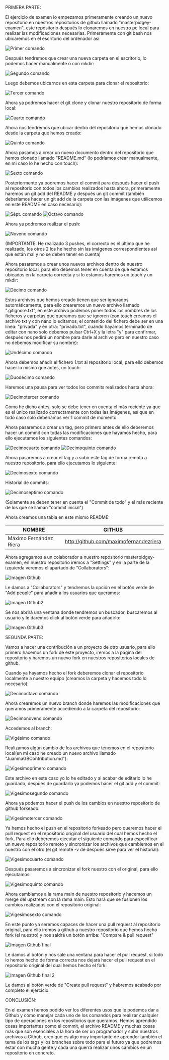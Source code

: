 PRIMERA PARTE:

El ejercicio de examen lo empezamos primeramente creando un nuevo repositorio en nuestros repositorios de github llamado "masterpidgey-examen", este repositorio después lo clonaremos en nuestro pc local para realizar las modificaciones necesarias.
Primeramente con git bash nos ubicaremos en el escritorio del ordenador así:

![Primer comando](images/comando1.png)

Después tendremos que crear una nueva carpeta en el escritorio, lo podemos hacer manualmente o con mkdir:

![Segundo comando](images/comando2.png)

Luego debemos ubicarnos en esta carpeta para clonar el repositorio:

![Tercer comando](images/comando3.png)

Ahora ya podremos hacer el git clone y clonar nuestro repositorio de forma local:

![Cuarto comando](images/comando4.png)

Ahora nos tendremos que ubicar dentro del repositorio que hemos clonado desde la carpeta que hemos creado:

![Quinto comando](images/comando5.png)

Ahora pasamos a crear un nuevo documento dentro del repositorio que hemos clonado llamado "README.md" (lo podríamos crear manualmente, en mi caso lo he hecho con touch):

![Sexto comando](images/comando6.png)

Posteriormente ya podremos hacer el commit para después hacer el push al repositorio con todos los cambios realizados hasta ahora, primeramente haremos un git add del README y después un git commit (también deberíamos hacer un git add de la carpeta con las imágenes que utilicemos en este README en caso necesario):

![Sépt. comando](images/comando7.png)
![Octavo comando](images/comando8.png)

Ahora ya podremos realizar el push:

![Noveno comando](images/comando9.png)


(IMPORTANTE: He realizado 3 pushes, el correcto es el último que he realizado, los otros 2 los he hecho sin las imágenes correspondientes así que están mal y no se deben tener en cuenta)

Ahora pasaremos a crear unos nuevos archivos dentro de nuestro repositorio local, para ello debemos tener en cuenta de que estamos ubicados en la carpeta correcta y si lo estamos haremos un touch y un mkdir:

![Décimo comando](images/comando10.png)

Estos archivos que hemos creado tienen que ser ignorados automáticamente, para ello crearemos un nuevo archivo llamado ".gitignore.txt", en este archivo podemos poner todos los nombres de los ficheros y carpetas que queramos que se ignoren (con touch creamos el archivo txt y con nano lo editamos, el contenido del fichero debe ser en una línea: "privada" y en otra: "privado.txt", cuando hayamos terminado de editar con nano solo debemos pulsar Ctrl+X y la letra "y" para confirmar, después nos pedirá un nombre para darle al archivo pero en nuestro caso no debemos modificar su nombre):

![Undécimo comando](images/comando11.png)

Ahora debemos añadir el fichero 1.txt al repositorio local, para ello debemos hacer lo mismo que antes, un touch:

![Duodécimo comando](images/comando12.png)

Haremos una pausa para ver todos los commits realizados hasta ahora:

![Decimotercer comando](images/comando13.png)

Como he dicho antes, solo se debe tener en cuenta el más reciente ya que es el único realizado correctamente con todas las imágenes, así que en todo caso solo deberíamos ver 1 commit de momento.

Ahora pasaremos a crear un tag, pero primero antes de ello deberemos hacer un commit con todas las modificaciones que hayamos hecho, para ello ejecutamos los siguientes comandos:

![Decimocuarto comando](images/comando14.png)
![Decimoquinto comando](images/comando15.png)

Ahora pasaremos a crear el tag y a subir este tag de forma remota a nuestro repositorio, para ello ejecutamos lo siguiente:

![Decimosexto comando](images/comando16.png)

Historial de commits:

![Decimoseptimo comando](images/comando17.png)

(Solamente se deben tener en cuenta el "Commit de todo" y el más reciente de los que se llaman "commit inicial")

Ahora creamos una tabla en este mismo README:

| NOMBRE | GITHUB |
|--------|--------|
|Máximo Fernández Riera|http://github.com/maximofernandezriera|

Ahora agregamos a un colaborador a nuestro repositorio masterpidgey-examen, en nuestro repositorio iremos a "Settings" y en la parte de la izquierda veremos el apartado de "Collaborators":

![Imagen Github](images/imagen1.png)

Le damos a "Collaborators" y tendremos la opción en el botón verde de "Add people" para añadir a los usuarios que queramos:

![Imagen Github2](images/imagen2.png)

Se nos abrirá una ventana donde tendremos un buscador, buscaremos al usuario y le daremos click al botón verde para añadirlo:

![Imagen Github3](images/imagen3.png)

SEGUNDA PARTE:

Vamos a hacer una contribución a un proyecto de otro usuario, para ello primero hacemos un fork de este proyecto, iremos a la página del repositorio y haremos un nuevo fork en nuestros repositorios locales de github.

Cuando ya hayamos hecho el fork deberemos clonar el repositorio localmente a nuestro equipo (creamos la carpeta y hacemos todo lo necesario):

![Decimoctavo comando](images/comando18.png)

Ahora crearemos un nuevo branch donde haremos las modificaciones que queramos primeramente accediendo a la carpeta del repositorio:

![Decimonoveno comando](images/comando19.png)

Accedemos al branch:

![Vigésimo comando](images/comando20.png)

Realizamos algún cambio de los archivos que tenemos en el repositorio local(en mi caso he creado un nuevo archivo llamado "JuanmaGBContribution.md"):

![Vigesimoprimero comando](images/comando21.png)

Este archivo en este caso yo lo he editado y al acabar de editarlo lo he guardado, después de guardarlo ya podemos hacer el git add y el commit:

![Vigesimosegundo comando](images/comando22.png)

Ahora ya podemos hacer el push de los cambios en nuestro repositorio de github forkeado:

![Vigesimotercer comando](images/comando23.png)

Ya hemos hecho el push en el repositorio forkeado pero queremos hacer el pull request en el repositorio original del usuario del cual hemos hecho el fork. Para ello deberemos ejecutar el siguiente comando para especificar un nuevo repositorio remoto y sincronizar los archivos que cambiemos en el nuestro con el otro (el git remote -v de después sirve para ver el historial):

![Vigesimocuarto comando](images/comando24.png)

Después pasaremos a sincronizar el fork nuestro con el original, para ello ejecutamos:

![Vigesimoquinto comando](images/comando25.png)

Ahora cambiamos a la rama main de nuestro repositorio y hacemos un merge del upstream con la rama main. Esto hará que se fusionen los cambios realizados con el repositorio original:

![Vigesimosexto comando](images/comando26.png)

En este punto ya seremos capaces de hacer una pull request al repositorio original, para ello iremos a github a nuestro repositorio que hemos hecho fork (el nuestro) y nos saldrá un botón arriba: "Compare & pull request"

![Imagen Github final](images/imagen5.png)

Le damos al botón y nos sale una ventana para hacer el pull request, si todo lo hemos hecho de forma correcta nos dejará hacer el pull request en el repositorio original del cual hemos hecho el fork:

![Imagen Github final 2](images/imagen6.png)

Le damos al botón verde de "Create pull request" y habremos acabado por completo el ejercicio.

CONCLUSIÓN:

En el examen hemos podido ver los diferentes usos que le podemos dar a Github y cómo manejar cada uno de los comandos para realizar cualquier tipo de operaciones en los repositorios que queramos. Hemos aprendido cosas importantes como el commit, el archivo README y muchas cosas más que son esenciales a la hora de ser un programador y subir nuestros archivos a Github, creo que es algo muy importante de aprender también el tema de los tags y los branches sobre todo para el futuro ya que podremos estar con mucha gente y cada una querrá realizar unos cambios en un repositorio en concreto.